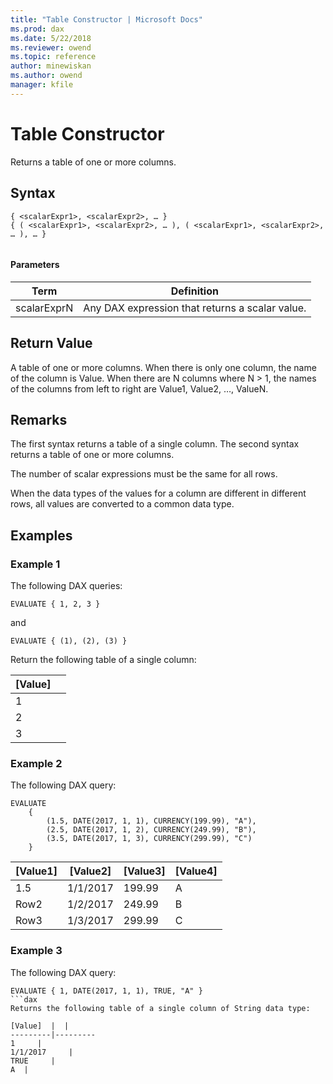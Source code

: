 ```yaml
---
title: "Table Constructor | Microsoft Docs"
ms.prod: dax
ms.date: 5/22/2018
ms.reviewer: owend
ms.topic: reference
author: minewiskan
ms.author: owend
manager: kfile
---
```

# Table Constructor
Returns a table of one or more columns.   
  
## Syntax  
  
```dax
{ <scalarExpr1>, <scalarExpr2>, … } 
{ ( <scalarExpr1>, <scalarExpr2>, … ), ( <scalarExpr1>, <scalarExpr2>, … ), … }
 
```
  
#### Parameters  
  
|Term|Definition|  
|--------|--------------|  
|scalarExprN|Any DAX expression that returns a scalar value.|  
  
## Return Value  
A table of one or more columns. When there is only one column, the name of the column is Value. When there are N columns where N > 1, the names of the columns from left to right are Value1, Value2, …, ValueN. 
  
## Remarks  
The first syntax returns a table of a single column. The second syntax returns a table of one or more columns.

The number of scalar expressions must be the same for all rows.

When the data types of the values for a column are different in different rows, all values are converted to a common data type.

  
## Examples
### Example 1  
 
The following DAX queries:
```dax
EVALUATE { 1, 2, 3 }
```

and

```dax
EVALUATE { (1), (2), (3) }
```

Return the following table of a single column:


[Value]  |  |
---------|---------
1     |         
2     |         
3     |         

### Example 2 
The following DAX query:
```dax
EVALUATE
	{
		(1.5, DATE(2017, 1, 1), CURRENCY(199.99), "A"), 
		(2.5, DATE(2017, 1, 2), CURRENCY(249.99), "B"), 
		(3.5, DATE(2017, 1, 3), CURRENCY(299.99), "C") 
	}
```



[Value1]  |[Value2]  |[Value3]  |[Value4]  
---------|---------|---------|---------
1.5    |    1/1/2017     |   199.99      |     A    
Row2     |   1/2/2017      |    249.99     |         B
Row3     |   1/3/2017      |    299.99     |         C

### Example 3
The following DAX query:
```dax
EVALUATE { 1, DATE(2017, 1, 1), TRUE, "A" }
```dax
Returns the following table of a single column of String data type:

[Value]  |  |
---------|---------
1     |         
1/1/2017     |         
TRUE     |  
A  |